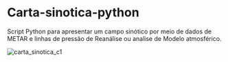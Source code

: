 # Carta-sinotica-python
Script Python para apresentar um campo sinótico por meio de dados de METAR e linhas de pressão de Reanálise ou analise de Modelo atmosférico. 


![carta_sinotica_c1](https://github.com/IGOR-06/Carta-sinotica-python/assets/58822598/e80a8a5a-f00c-4ee4-ad08-64d903f40741)
